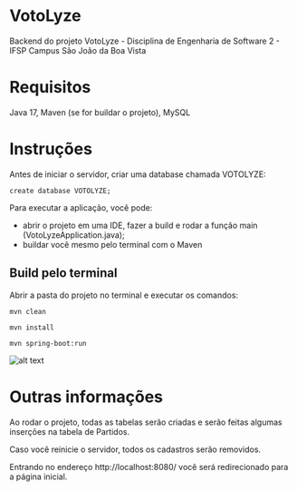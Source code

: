 
# VotoLyze
Backend do projeto VotoLyze - Disciplina de Engenharia de Software 2 - IFSP Campus São João da Boa Vista

# Requisitos
Java 17, Maven (se for buildar o projeto), MySQL

# Instruções
Antes de iniciar o servidor, criar uma database chamada VOTOLYZE:

```create database VOTOLYZE;```


Para executar a aplicação, você pode: 
- abrir o projeto em uma IDE, fazer a build e rodar a função main (VotoLyzeApplication.java);
- buildar você mesmo pelo terminal com o Maven


## Build pelo terminal
Abrir a pasta do projeto no terminal e executar os comandos: 

```mvn clean```

```mvn install```

```mvn spring-boot:run```

![alt text](https://i.imgur.com/GYWd5ev.png)

# Outras informações

Ao rodar o projeto, todas as tabelas serão criadas e serão feitas algumas inserções na tabela de Partidos.

Caso você reinicie o servidor, todos os cadastros serão removidos.

Entrando no endereço http://localhost:8080/ você será redirecionado para a página inicial.
